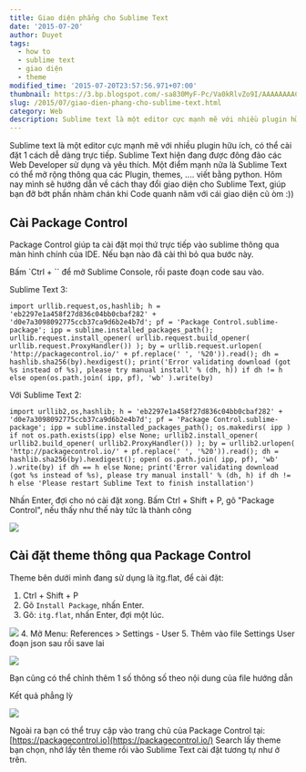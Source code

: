 ```yaml
---
title: Giao diện phẳng cho Sublime Text
date: '2015-07-20'
author: Duyet
tags:
  - how to
  - sublime text
  - giao diện
  - theme
modified_time: '2015-07-20T23:57:56.971+07:00'
thumbnail: https://3.bp.blogspot.com/-sa830MyF-Pc/Va0kRlvZo9I/AAAAAAAACp4/gaw6hL08lPM/s1600/Screenshot%2Bfrom%2B2015-07-20%2B23%253A30%253A29.png
slug: /2015/07/giao-dien-phang-cho-sublime-text.html
category: Web
description: Sublime text là một editor cực mạnh mẽ với nhiều plugin hữu ích, có thể cài đặt 1 cách dễ dàng trực tiếp. Sublime Text hiện đang được đông đảo các Web Developer sử dụng và yêu thích. Một điểm mạnh nữa là Sublime Text có thể mở rộng thông qua các Plugin, themes, .... viết bằng python.
---
```


Sublime text là một editor cực mạnh mẽ với nhiều plugin hữu ích, có thể cài đặt 1 cách dễ dàng trực tiếp. Sublime Text hiện đang được đông đảo các Web Developer sử dụng và yêu thích. Một điểm mạnh nữa là Sublime Text có thể mở rộng thông qua các Plugin, themes, .... viết bằng python.
Hôm nay mình sẽ hướng dẫn về cách thay đổi giao diện cho Sublime Text, giúp bạn đỡ bớt phần nhàm chán khi Code quanh năm với cái giao diện cũ òm :))

## Cài Package Control

Package Control giúp ta cài đặt mọi thứ trực tiếp vào sublime thông qua màn hình chính của IDE. Nếu bạn nào đã cài thì bỏ qua bước này.

Bấm `Ctrl + `` để mở Sublime Console, rồi paste đoạn code sau vào.

Sublime Text 3:

```
import urllib.request,os,hashlib; h = 'eb2297e1a458f27d836c04bb0cbaf282' + 'd0e7a3098092775ccb37ca9d6b2e4b7d'; pf = 'Package Control.sublime-package'; ipp = sublime.installed_packages_path(); urllib.request.install_opener( urllib.request.build_opener( urllib.request.ProxyHandler()) ); by = urllib.request.urlopen( 'http://packagecontrol.io/' + pf.replace(' ', '%20')).read(); dh = hashlib.sha256(by).hexdigest(); print('Error validating download (got %s instead of %s), please try manual install' % (dh, h)) if dh != h else open(os.path.join( ipp, pf), 'wb' ).write(by)
```

Với Sublime Text 2:

```
import urllib2,os,hashlib; h = 'eb2297e1a458f27d836c04bb0cbaf282' + 'd0e7a3098092775ccb37ca9d6b2e4b7d'; pf = 'Package Control.sublime-package'; ipp = sublime.installed_packages_path(); os.makedirs( ipp ) if not os.path.exists(ipp) else None; urllib2.install_opener( urllib2.build_opener( urllib2.ProxyHandler()) ); by = urllib2.urlopen( 'http://packagecontrol.io/' + pf.replace(' ', '%20')).read(); dh = hashlib.sha256(by).hexdigest(); open( os.path.join( ipp, pf), 'wb' ).write(by) if dh == h else None; print('Error validating download (got %s instead of %s), please try manual install' % (dh, h) if dh != h else 'Please restart Sublime Text to finish installation')
```

Nhấn Enter, đợi cho nó cài đặt xong.
Bấm Ctrl + Shift + P, gõ "Package Control", nếu thấy như thế này tức là thành công

![](https://3.bp.blogspot.com/-sa830MyF-Pc/Va0kRlvZo9I/AAAAAAAACp4/gaw6hL08lPM/s1600/Screenshot%2Bfrom%2B2015-07-20%2B23%253A30%253A29.png)

## Cài đặt theme thông qua Package Control

Theme bên dưới mình đang sử dụng là itg.flat, để cài đặt:

1. Ctrl + Shift + P
2. Gõ `Install Package`, nhấn Enter.
3. Gõ: `itg.flat`, nhấn Enter, đợi một lúc.

![](https://3.bp.blogspot.com/-_C9oEjU0vic/Va0lXnXGdnI/AAAAAAAACqE/mjQjBLtmoyE/s1600/Screenshot%2Bfrom%2B2015-07-20%2B23%253A42%253A56.png) 4. Mở Menu: References > Settings - User 5. Thêm vào file Settings User đoạn json sau rồi save lai

[![](https://2.bp.blogspot.com/-MDvC1cBAQ7Q/Va0lqiG-IZI/AAAAAAAACqM/WYRRgPlpBbo/s1600/Screenshot%2Bfrom%2B2015-07-20%2B23%253A44%253A59.png)](https://2.bp.blogspot.com/-MDvC1cBAQ7Q/Va0lqiG-IZI/AAAAAAAACqM/WYRRgPlpBbo/s1600/Screenshot%2Bfrom%2B2015-07-20%2B23%253A44%253A59.png)

Bạn cũng có thể chỉnh thêm 1 số thông số theo nội dung của file hướng dẫn

Kết quả phẳng lỳ

![](https://3.bp.blogspot.com/-mzN6sZ-oJGI/Va0md3gGRXI/AAAAAAAACqY/UzMegyeklVE/s1600/Screenshot%2Bfrom%2B2015-07-20%2B23%253A48%253A24.png)

Ngoài ra bạn có thể truy cập vào trang chủ của Package Control tại: [https://packagecontrol.io](https://packagecontrol.io/)
Search lấy theme bạn chọn, nhớ lấy tên theme rồi vào Sublime Text cài đặt tương tự như ở trên.
